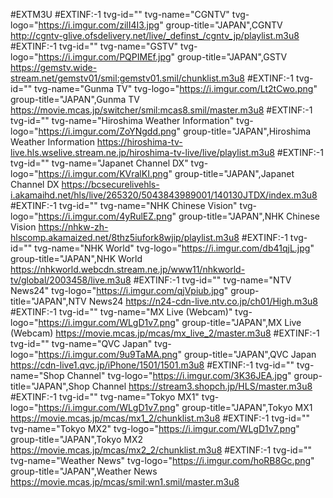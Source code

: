 #EXTM3U
#EXTINF:-1 tvg-id="" tvg-name="CGNTV" tvg-logo="https://i.imgur.com/zilI4I3.jpg" group-title="JAPAN",CGNTV
http://cgntv-glive.ofsdelivery.net/live/_definst_/cgntv_jp/playlist.m3u8
#EXTINF:-1 tvg-id="" tvg-name="GSTV" tvg-logo="https://i.imgur.com/PQPIMEf.jpg" group-title="JAPAN",GSTV
https://gemstv.wide-stream.net/gemstv01/smil:gemstv01.smil/chunklist.m3u8
#EXTINF:-1 tvg-id="" tvg-name="Gunma TV" tvg-logo="https://i.imgur.com/Lt2tCwo.png" group-title="JAPAN",Gunma TV
https://movie.mcas.jp/switcher/smil:mcas8.smil/master.m3u8
#EXTINF:-1 tvg-id="" tvg-name="Hiroshima Weather Information" tvg-logo="https://i.imgur.com/ZoYNgdd.png" group-title="JAPAN",Hiroshima Weather Information
https://hiroshima-tv-live.hls.wselive.stream.ne.jp/hiroshima-tv-live/live/playlist.m3u8
#EXTINF:-1 tvg-id="" tvg-name="Japanet Channel DX" tvg-logo="https://i.imgur.com/KVralKI.png" group-title="JAPAN",Japanet Channel DX
https://bcsecurelivehls-i.akamaihd.net/hls/live/265320/5043843989001/140130JTDX/index.m3u8
#EXTINF:-1 tvg-id="" tvg-name="NHK Chinese Vision" tvg-logo="https://i.imgur.com/4yRulEZ.png" group-title="JAPAN",NHK Chinese Vision
https://nhkw-zh-hlscomp.akamaized.net/8thz5iufork8wjip/playlist.m3u8
#EXTINF:-1 tvg-id="" tvg-name="NHK World" tvg-logo="https://i.imgur.com/db41qjL.jpg" group-title="JAPAN",NHK World
https://nhkworld.webcdn.stream.ne.jp/www11/nhkworld-tv/global/2003458/live.m3u8
#EXTINF:-1 tvg-id="" tvg-name="NTV News24" tvg-logo="https://i.imgur.com/qjVpiub.jpg" group-title="JAPAN",NTV News24
https://n24-cdn-live.ntv.co.jp/ch01/High.m3u8
#EXTINF:-1 tvg-id="" tvg-name="MX Live (Webcam)" tvg-logo="https://i.imgur.com/WLgD1v7.png" group-title="JAPAN",MX Live (Webcam)
https://movie.mcas.jp/mcas/mx_live_2/master.m3u8
#EXTINF:-1 tvg-id="" tvg-name="QVC Japan" tvg-logo="https://i.imgur.com/9u9TaMA.png" group-title="JAPAN",QVC Japan
https://cdn-live1.qvc.jp/iPhone/1501/1501.m3u8
#EXTINF:-1 tvg-id="" tvg-name="Shop Channel" tvg-logo="https://i.imgur.com/3K36JEA.jpg" group-title="JAPAN",Shop Channel
https://stream3.shopch.jp/HLS/master.m3u8
#EXTINF:-1 tvg-id="" tvg-name="Tokyo MX1" tvg-logo="https://i.imgur.com/WLgD1v7.png" group-title="JAPAN",Tokyo MX1
https://movie.mcas.jp/mcas/mx1_2/chunklist.m3u8
#EXTINF:-1 tvg-id="" tvg-name="Tokyo MX2" tvg-logo="https://i.imgur.com/WLgD1v7.png" group-title="JAPAN",Tokyo MX2
https://movie.mcas.jp/mcas/mx2_2/chunklist.m3u8
#EXTINF:-1 tvg-id="" tvg-name="Weather News" tvg-logo="https://i.imgur.com/hoRB8Gc.png" group-title="JAPAN",Weather News
https://movie.mcas.jp/mcas/smil:wn1.smil/master.m3u8
